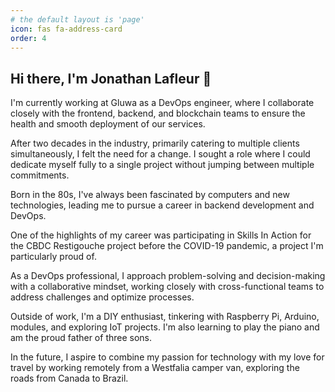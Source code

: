 ```yaml
---
# the default layout is 'page'
icon: fas fa-address-card
order: 4
---
```


## Hi there, I'm Jonathan Lafleur 👋 

I'm currently working at Gluwa as a DevOps engineer, where I collaborate closely with the frontend, backend, and blockchain teams to ensure the health and smooth deployment of our services.

After two decades in the industry, primarily catering to multiple clients simultaneously, I felt the need for a change. I sought a role where I could dedicate myself fully to a single project without jumping between multiple commitments.

Born in the 80s, I've always been fascinated by computers and new technologies, leading me to pursue a career in backend development and DevOps.

One of the highlights of my career was participating in Skills In Action for the CBDC Restigouche project before the COVID-19 pandemic, a project I'm particularly proud of.

As a DevOps professional, I approach problem-solving and decision-making with a collaborative mindset, working closely with cross-functional teams to address challenges and optimize processes.

Outside of work, I'm a DIY enthusiast, tinkering with Raspberry Pi, Arduino, modules, and exploring IoT projects. I'm also learning to play the piano and am the proud father of three sons.

In the future, I aspire to combine my passion for technology with my love for travel by working remotely from a Westfalia camper van, exploring the roads from Canada to Brazil.

